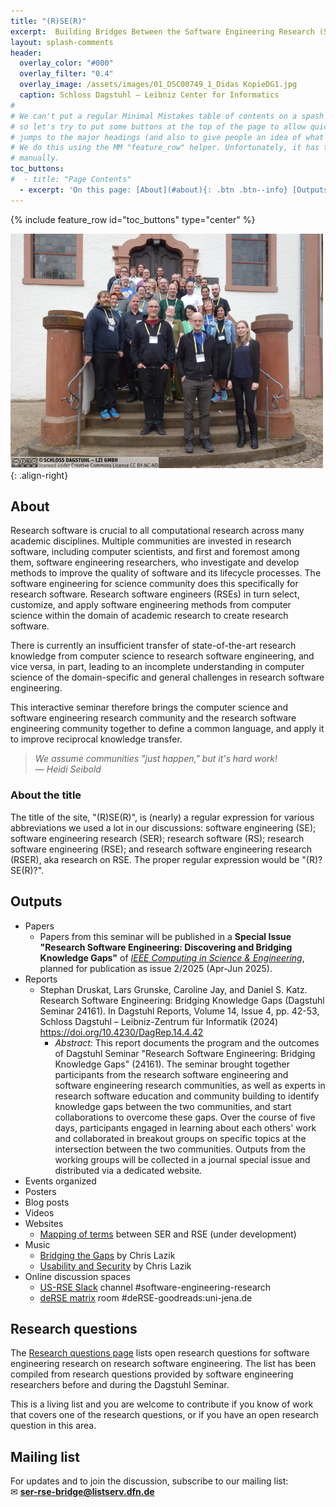 ```yaml
---
title: "(R)SE(R)"
excerpt:  Building Bridges Between the Software Engineering Research (SER) and Research Software Engineering (RSE) Communities
layout: splash-comments
header:
  overlay_color: "#000"
  overlay_filter: "0.4"
  overlay_image: /assets/images/01_DSC00749_1_Didas KopieDG1.jpg
  caption: Schloss Dagstuhl – Leibniz Center for Informatics
#
# We can't put a regular Minimal Mistakes table of contents on a spash page, 
# so let's try to put some buttons at the top of the page to allow quick
# jumps to the major headings (and also to give people an idea of what's on the page.)
# We do this using the MM "feature_row" helper. Unfortunately, it has to be maintained
# manually.
toc_buttons:
#  - title: "Page Contents"
  - excerpt: 'On this page: [About](#about){: .btn .btn--info} [Outputs](#outputs){: .btn .btn--info} [Research questions](#research-questions){: .btn .btn--info} [Mailing list](#mailing-list){: .btn .btn--info}'
---
```


{% include feature_row id="toc_buttons" type="center" %}

![Participants in Dagstuhl Seminar 24161](/assets/images/24161.02.s.jpg){: .align-right}

## About

Research software is crucial to all computational research across many academic disciplines. Multiple communities are invested in research software, including computer scientists, and first and foremost among them, software engineering researchers, who investigate and develop methods to improve the quality of software and its lifecycle processes. The software engineering for science community does this specifically for research software. Research software engineers (RSEs) in turn select, customize, and apply software engineering methods from computer science within the domain of academic research to create research software.

There is currently an insufficient transfer of state-of-the-art research knowledge from computer science to research software engineering, and vice versa, in part, leading to an incomplete understanding in computer science of the domain-specific and general challenges in research software engineering.

This interactive seminar therefore brings the computer science and software engineering research community and the research software engineering community together to define a common language, and apply it to improve reciprocal knowledge transfer.

> *We assume communities "just happen," but it's hard work!*<br>
> *&mdash; Heidi Seibold*

### About the title

The title of the site, "(R)SE(R)", is (nearly) a regular expression for various abbreviations we used a lot in our discussions:
software engineering (SE); 
software engineering research (SER);
research software (RS);
research software engineering (RSE); and
research software engineering research (RSER), aka research on RSE.
The proper regular expression would be "(R)?SE(R)?".

## Outputs

* Papers
  - Papers from this seminar will be published in a **Special Issue "Research Software Engineering: Discovering and Bridging Knowledge Gaps"**
    of [*IEEE Computing in Science & Engineering*](https://ieeexplore.ieee.org/xpl/aboutJournal.jsp?punumber=5992),  
    planned for publication as issue 2/2025 (Apr-Jun 2025).
* Reports
  - Stephan Druskat, Lars Grunske, Caroline Jay, and Daniel S. Katz. Research Software Engineering: Bridging Knowledge Gaps (Dagstuhl Seminar 24161). In Dagstuhl Reports, Volume 14, Issue 4, pp. 42-53, Schloss Dagstuhl – Leibniz-Zentrum für Informatik (2024) <https://doi.org/10.4230/DagRep.14.4.42>
    - *Abstract:* This report documents the program and the outcomes of Dagstuhl Seminar "Research Software Engineering: Bridging Knowledge Gaps" (24161). The seminar brought together participants from the research software engineering and software engineering research communities, as well as experts in research software education and community building to identify knowledge gaps between the two communities, and start collaborations to overcome these gaps. Over the course of five days, participants engaged in learning about each others' work and collaborated in breakout groups on specific topics at the intersection between the two communities. Outputs from the working groups will be collected in a journal special issue and distributed via a dedicated website.
* Events organized
* Posters
* Blog posts
* Videos
* Websites
  - [Mapping of terms](/mapping-of-terms) between SER and RSE (under development)
* Music
  - [Bridging the Gaps](/assets/music/Bridging%20the%20Gaps.mp3) by Chris Lazik
  - [Usability and Security](/assets/music/Usability%20and%20Security.mp3) by Chris Lazik
* Online discussion spaces
  - [US-RSE Slack](https://usrse.slack.com) channel  #software-engineering-research
  - [deRSE matrix](https://matrix.to/#/#de-rse.org:matrix.org) room #deRSE-goodreads:uni-jena.de

## Research questions

The [Research questions page](/research-questions/) lists open research questions for software engineering research on research software engineering. The list has been compiled from research questions provided by software engineering researchers before and during the Dagstuhl Seminar.

This is a living list and you are welcome to contribute if you know of work that covers one of the research questions, or if you have an open research question in this area.


## Mailing list

For updates and to join the discussion, subscribe to our mailing list:  
✉ [**ser-rse-bridge@listserv.dfn.de**](https://www.listserv.dfn.de/sympa/info/ser-rse-bridge)

<!--
## Outcomes

## Impacts
-->
